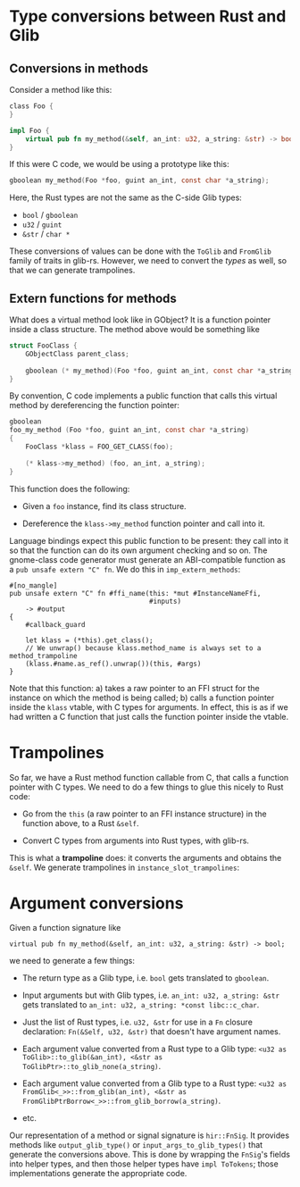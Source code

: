 # Type conversions between Rust and Glib

## Conversions in methods

Consider a method like this:

```rust
class Foo {
}

impl Foo {
    virtual pub fn my_method(&self, an_int: u32, a_string: &str) -> bool;
}
```

If this were C code, we would be using a prototype like this:

```C
gboolean my_method(Foo *foo, guint an_int, const char *a_string);
```

Here, the Rust types are not the same as the C-side Glib types:

* `bool` / `gboolean`
* `u32` / `guint`
* `&str` / `char *`

These conversions of values can be done with the `ToGlib` and
`FromGlib` family of traits in glib-rs.  However, we need to convert
the *types* as well, so that we can generate trampolines.

## Extern functions for methods

What does a virtual method look like in GObject?  It is a function
pointer inside a class structure.  The method above would be something
like

```C
struct FooClass {
    GObjectClass parent_class;
    
    gboolean (* my_method)(Foo *foo, guint an_int, const char *a_string);
}
```

By convention, C code implements a public function that calls this
virtual method by dereferencing the function pointer:

```C
gboolean
foo_my_method (Foo *foo, guint an_int, const char *a_string) 
{
    FooClass *klass = FOO_GET_CLASS(foo);
    
    (* klass->my_method) (foo, an_int, a_string);
}
```

This function does the following:

* Given a `foo` instance, find its class structure.

* Dereference the `klass->my_method` function pointer and call into it.
  
Language bindings expect this public function to be present: they call
into it so that the function can do its own argument checking and so
on.  The gnome-class code generator must generate an ABI-compatible
function as a `pub unsafe extern "C" fn`.  We do this in
`imp_extern_methods`:

```
#[no_mangle]
pub unsafe extern "C" fn #ffi_name(this: *mut #InstanceNameFfi,
                                   #inputs)
    -> #output
{
    #callback_guard

    let klass = (*this).get_class();
    // We unwrap() because klass.method_name is always set to a method_trampoline
    (klass.#name.as_ref().unwrap())(this, #args)
}
```

Note that this function: a) takes a raw pointer to an FFI struct for
the instance on which the method is being called; b) calls a function
pointer inside the `klass` vtable, with C types for arguments.  In
effect, this is as if we had written a C function that just calls the
function pointer inside the vtable.

# Trampolines

So far, we have a Rust method function callable from C, that calls a
function pointer with C types.  We need to do a few things to glue
this nicely to Rust code:

* Go from the `this` (a raw pointer to an FFI instance structure) in
  the function above, to a Rust `&self`.
  
* Convert C types from arguments into Rust types, with glib-rs.

This is what a **trampoline** does:  it converts the arguments and
obtains the `&self`.  We generate trampolines in
`instance_slot_trampolines`:

# Argument conversions

Given a function signature like

```
virtual pub fn my_method(&self, an_int: u32, a_string: &str) -> bool;
```

we need to generate a few things:

* The return type as a Glib type, i.e. `bool` gets translated to
  `gboolean`.
  
* Input arguments but with Glib types, i.e. `an_int: u32, a_string:
  &str` gets translated to `an_int: u32, a_string: *const libc::c_char`.
  
* Just the list of Rust types, i.e. `u32, &str` for use in a `Fn`
  closure declaration: `Fn(&Self, u32, &str)` that doesn't have
  argument names.
  
* Each argument value converted from a Rust type to a Glib type:
  `<u32 as ToGlib>::to_glib(&an_int), <&str as
  ToGlibPtr>::to_glib_none(a_string)`.
  
* Each argument value converted from a Glib type to a Rust type: `<u32
  as FromGlib<_>>::from_glib(an_int), <&str as
  FromGlibPtrBorrow<_>>::from_glib_borrow(a_string)`.
  
* etc.

Our representation of a method or signal signature is `hir::FnSig`.
It provides methods like `output_glib_type()` or
`input_args_to_glib_types()` that generate the conversions above.
This is done by wrapping the `FnSig`'s fields into helper types, and
then those helper types have `impl ToTokens`; those implementations
generate the appropriate code.
